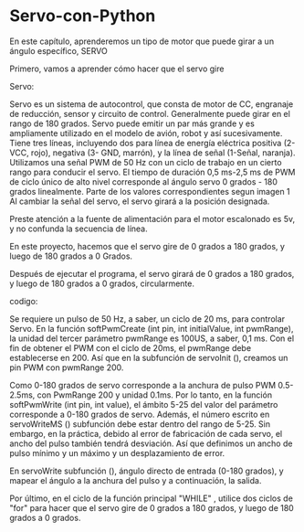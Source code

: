 # Servo-con-Python
 En este capítulo, aprenderemos un tipo de motor que puede girar a un ángulo específico, SERVO

Primero, vamos a aprender cómo hacer que el servo gire

Servo:

Servo es un sistema de autocontrol, que consta de motor de CC, engranaje de reducción, sensor y circuito de control. Generalmente
puede girar en el rango de 180 grados. Servo puede emitir un par más grande y es ampliamente utilizado en el modelo de avión,
robot y así sucesivamente. Tiene tres líneas, incluyendo dos para línea de energía eléctrica positiva (2-VCC, rojo), negativa (3-
GND, marrón), y la línea de señal (1-Señal, naranja).
Utilizamos una señal PWM de 50 Hz con un ciclo de trabajo en un cierto rango para conducir el servo. El tiempo de duración 0,5 ms-2,5 ms
de PWM de ciclo único de alto nivel corresponde al ángulo servo 0 grados - 180 grados linealmente. Parte de 
los valores correspondientes segun imagen 1
Al cambiar la señal del servo, el servo girará a la posición designada.

Preste atención a la fuente de alimentación para el motor escalonado es 5v, y no confunda la secuencia de línea.

En este proyecto, hacemos que el servo gire de 0 grados a 180 grados, y luego de 180 grados a 0
Grados.

Después de ejecutar el programa, el servo girará de 0 grados a 180 grados, y luego de 180 grados
a 0 grados, circularmente.

codigo:

Se requiere un pulso de 50 Hz, a saber, un ciclo de 20 ms, para controlar Servo. En la función softPwmCreate (int pin, int
initialValue, int pwmRange), la unidad del tercer parámetro pwmRange es 100US, a saber, 0,1 ms. Con el fin de obtener
el PWM con el ciclo de 20ms, el pwmRange debe establecerse en 200. Así que en la subfunción de servoInit (), creamos
un pin PWM con pwmRange 200.

Como 0-180 grados de servo corresponde a la anchura de pulso PWM 0.5-2.5ms, con PwmRange 200 y unidad 0.1ms.
Por lo tanto, en la función softPwmWrite (int pin, int value), el ámbito 5-25 del valor del parámetro corresponde a 0-180
grados de servo. Además, el número escrito en servoWriteMS () subfunción debe estar dentro del rango
de 5-25. Sin embargo, en la práctica, debido al error de fabricación de cada servo, el ancho del pulso también tendrá desviación.
Así que definimos un ancho de pulso mínimo y un máximo y un desplazamiento de error.

En servoWrite subfunción (), ángulo directo de entrada (0-180 grados), y mapear el ángulo a la anchura del pulso y
a continuación, la salida.

Por último, en el ciclo de la función principal "WHILE" , utilice dos ciclos de "for" para hacer que el servo gire de 0 grados a 180
grados, y luego de 180 grados a 0 grados.
